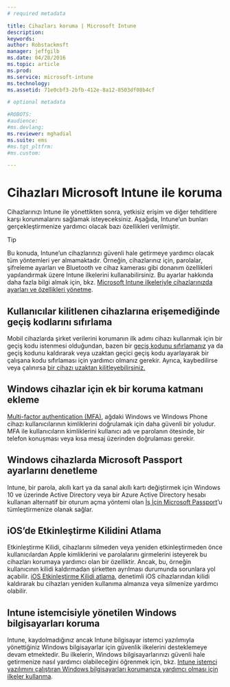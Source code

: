 ```yaml
---
# required metadata

title: Cihazları koruma | Microsoft Intune
description:
keywords:
author: Robstackmsft
manager: jeffgilb
ms.date: 04/28/2016
ms.topic: article
ms.prod:
ms.service: microsoft-intune
ms.technology:
ms.assetid: 71e0cbf3-2bfb-412e-8a12-8503df08b4cf

# optional metadata

#ROBOTS:
#audience:
#ms.devlang:
ms.reviewer: mghadial
ms.suite: ems
#ms.tgt_pltfrm:
#ms.custom:

---
```


# Cihazları Microsoft Intune ile koruma
Cihazlarınızı Intune ile yönettikten sonra, yetkisiz erişim ve diğer tehditlere karşı korunmalarını sağlamak isteyeceksiniz. Aşağıda, Intune’un bunları gerçekleştirmenize yardımcı olacak bazı özellikleri verilmiştir.

> [!TIP]
> Bu konuda, Intune’un cihazlarınızı güvenli hale getirmeye yardımcı olacak tüm yöntemleri yer almamaktadır. Örneğin, cihazlarınız için, parolalar, şifreleme ayarları ve Bluetooth ve cihaz kamerası gibi donanım özellikleri yapılandırmak üzere Intune ilkelerini kullanabilirsiniz. Bu ayarlar hakkında daha fazla bilgi almak için, bkz. [Microsoft Intune ilkeleriyle cihazlarınızda ayarları ve özellikleri yönetme](manage-settings-and-features-on-your-devices-with-microsoft-intune-policies.md).

## Kullanıcılar kilitlenen cihazlarına erişemediğinde geçiş kodlarını sıfırlama
Mobil cihazlarda şirket verilerini korumanın ilk adımı cihazı kullanmak için bir geçiş kodu istenmesi olduğundan, bazen bir [geçiş kodunu sıfırlamanız](use-remote-lock-and-passcode-reset-in-microsoft-intune.md) ya da geçiş kodunu kaldırarak veya uzaktan geçici geçiş kodu ayarlayarak bir çalışana kodu sıfırlaması için yardımcı olmanız gerekir. Ayrıca, kaybedilirse veya çalınırsa [bir cihazı uzaktan kilitleyebilirsiniz.](use-remote-lock-and-passcode-reset-in-microsoft-intune.md)

## Windows cihazlar için ek bir koruma katmanı ekleme
[Multi-factor authentication (MFA)](protect-windows-devices-with-multi-factor-authentication.md), ağdaki Windows ve Windows Phone cihazı kullanıcılarının kimliklerini doğrulamak için daha güvenli bir yoludur.  MFA ile kullanıcıların kimliklerini kullanıcı adı ve parolanın ötesinde, bir telefon konuşması veya kısa mesaj üzerinden doğrulaması gerekir.

## Windows cihazlarda Microsoft Passport ayarlarını denetleme
Intune, bir parola, akıllı kart ya da sanal akıllı kartı değiştirmek için Windows 10 ve üzerinde Active Directory veya bir Azure Active Directory hesabı kullanan alternatif bir oturum açma yöntemi olan [İş İçin Microsoft Passport](control-microsoft-passport-settings-on-devices-with-microsoft-intune.md)’u tümleştirmenize olanak sağlar.

## iOS’de Etkinleştirme Kilidini Atlama
Etkinleştirme Kilidi, cihazlarını silmeden veya yeniden etkinleştirmeden önce kullanıcılardan Apple kimliklerini ve parolalarını girmelerini isteyerek bu cihazları korumaya yardımcı olan bir özelliktir. Ancak, bu, örneğin kullanıcının kilidi kaldırmadan şirketten ayrılması durumunda sorunlara yol açabilir. [iOS Etkinleştirme Kilidi atlama](help-protect-ios-devices-with-activation-lock-bypass-for-microsoft-intune.md), denetimli iOS cihazlarından kilidi kaldırarak bu cihazları yeniden kullanıma almanıza veya silmenize yardımcı olabilir.

## Intune istemcisiyle yönetilen Windows bilgisayarları koruma
Intune, kaydolmadığınız ancak Intune bilgisayar istemci yazılımıyla yönettiğiniz Windows bilgisayarlar için güvenlik ilkelerini desteklemeye devam etmektedir. Bu ilkelerin, Windows bilgisayarlarınızı güvenli hale getirmenize nasıl yardımcı olabileceğini öğrenmek için, bkz. [Intune istemci yazılımını çalıştıran Windows bilgisayarları korumanıza yardımcı olması için ilkeler kullanma](policies-to-protect-windows-pcs-in-microsoft-intune.md).


<!--HONumber=Jun16_HO1-->


